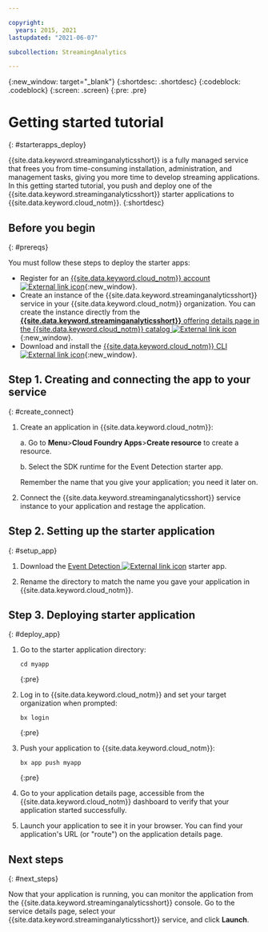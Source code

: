 ```yaml
---

copyright:
  years: 2015, 2021
lastupdated: "2021-06-07"

subcollection: StreamingAnalytics

---
```


<!-- Attribute definitions -->
{:new_window: target="_blank"}
{:shortdesc: .shortdesc}
{:codeblock: .codeblock}
{:screen: .screen}
{:pre: .pre}

# Getting started tutorial
{: #starterapps_deploy}

{{site.data.keyword.streaminganalyticsshort}} is a fully managed service that frees you from time-consuming installation, administration, and management tasks, giving you more time to develop streaming applications. In this getting started tutorial, you push and deploy one of the {{site.data.keyword.streaminganalyticsshort}} starter applications to {{site.data.keyword.cloud_notm}}.
{:shortdesc}


## Before you begin
{: #prereqs}

You must follow these steps to deploy the starter apps:

* Register for an [{{site.data.keyword.cloud_notm}} account ![External link icon](../../icons/launch-glyph.svg "External link icon")](https://{DomainName}/registration){:new_window}.
* Create an instance of the {{site.data.keyword.streaminganalyticsshort}} service in your {{site.data.keyword.cloud_notm}} organization. You can create the instance directly from the [**{{site.data.keyword.streaminganalyticsshort}}** offering details page in the {{site.data.keyword.cloud_notm}} catalog ![External link icon](../../icons/launch-glyph.svg "External link icon")](https://{DomainName}/catalog/services/streaming-analytics/){:new_window}.  
* Download and install the [{{site.data.keyword.cloud_notm}} CLI ![External link icon](../../icons/launch-glyph.svg "External link icon")](/docs/cli?topic=cli-install-ibmcloud-cli#install-ibmcloud-cli){:new_window}.



## Step 1. Creating and connecting the app to your service
{: #create_connect}

1. Create an application in {{site.data.keyword.cloud_notm}}:

    a. Go to **Menu**>**Cloud Foundry Apps**>**Create resource** to create a resource.

    b. Select the SDK runtime for the Event Detection starter app.

    Remember the name that you give your application; you need it later on.
1. Connect the {{site.data.keyword.streaminganalyticsshort}} service instance to your application and restage the application.

## Step 2. Setting up the starter application
{: #setup_app}

1. Download the [Event Detection ![External link icon](../../icons/launch-glyph.svg "External link icon")](https://streams-github-samples.mybluemix.net/?get=QuickStart/EventDetectionV2) starter app.

1. Rename the directory to match the name you gave your application in {{site.data.keyword.cloud_notm}}.

## Step 3. Deploying starter application
{: #deploy_app}

1. Go to the starter application directory:
   ```
   cd myapp
   ```
   {:pre}

1. Log in to {{site.data.keyword.cloud_notm}} and set your target organization when prompted:
   ```
   bx login
   ```
   {:pre}

1. Push your application to {{site.data.keyword.cloud_notm}}:
   ```
   bx app push myapp
   ```
   {:pre}

1. Go to your application details page, accessible from the {{site.data.keyword.cloud_notm}} dashboard to verify that your application started successfully.
1. Launch your application to see it in your browser. You can find your application's URL (or "route") on the application details page.

## Next steps
{: #next_steps}

Now that your application is running, you can monitor the application from the {{site.data.keyword.streaminganalyticsshort}} console. Go to the service details page, select your {{site.data.keyword.streaminganalyticsshort}} service, and click **Launch**.
